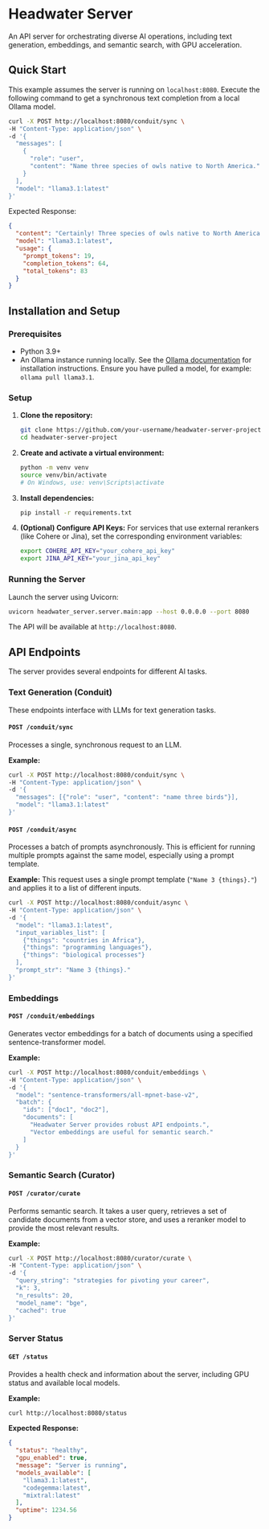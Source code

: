 # Headwater Server

An API server for orchestrating diverse AI operations, including text generation, embeddings, and semantic search, with GPU acceleration.

## Quick Start

This example assumes the server is running on `localhost:8080`. Execute the following command to get a synchronous text completion from a local Ollama model.

```bash
curl -X POST http://localhost:8080/conduit/sync \
-H "Content-Type: application/json" \
-d '{
  "messages": [
    {
      "role": "user",
      "content": "Name three species of owls native to North America."
    }
  ],
  "model": "llama3.1:latest"
}'
```

Expected Response:

```json
{
  "content": "Certainly! Three species of owls native to North America are:\n\n1.  **Great Horned Owl** (*Bubo virginianus*)\n2.  **Snowy Owl** (*Bubo scandiacus*)\n3.  **Barn Owl** (*Tyto alba*)",
  "model": "llama3.1:latest",
  "usage": {
    "prompt_tokens": 19,
    "completion_tokens": 64,
    "total_tokens": 83
  }
}
```

## Installation and Setup

### Prerequisites

-   Python 3.9+
-   An Ollama instance running locally. See the [Ollama documentation](https://ollama.com/) for installation instructions. Ensure you have pulled a model, for example: `ollama pull llama3.1`.

### Setup

1.  **Clone the repository:**
    ```bash
    git clone https://github.com/your-username/headwater-server-project.git
    cd headwater-server-project
    ```

2.  **Create and activate a virtual environment:**
    ```bash
    python -m venv venv
    source venv/bin/activate
    # On Windows, use: venv\Scripts\activate
    ```

3.  **Install dependencies:**
    ```bash
    pip install -r requirements.txt
    ```

4.  **(Optional) Configure API Keys:**
    For services that use external rerankers (like Cohere or Jina), set the corresponding environment variables:
    ```bash
    export COHERE_API_KEY="your_cohere_api_key"
    export JINA_API_KEY="your_jina_api_key"
    ```

### Running the Server

Launch the server using Uvicorn:

```bash
uvicorn headwater_server.server.main:app --host 0.0.0.0 --port 8080
```

The API will be available at `http://localhost:8080`.

## API Endpoints

The server provides several endpoints for different AI tasks.

### Text Generation (Conduit)

These endpoints interface with LLMs for text generation tasks.

#### `POST /conduit/sync`

Processes a single, synchronous request to an LLM.

**Example:**
```bash
curl -X POST http://localhost:8080/conduit/sync \
-H "Content-Type: application/json" \
-d '{
  "messages": [{"role": "user", "content": "name three birds"}],
  "model": "llama3.1:latest"
}'
```

#### `POST /conduit/async`

Processes a batch of prompts asynchronously. This is efficient for running multiple prompts against the same model, especially using a prompt template.

**Example:**
This request uses a single prompt template (`"Name 3 {things}."`) and applies it to a list of different inputs.

```bash
curl -X POST http://localhost:8080/conduit/async \
-H "Content-Type: application/json" \
-d '{
  "model": "llama3.1:latest",
  "input_variables_list": [
    {"things": "countries in Africa"},
    {"things": "programming languages"},
    {"things": "biological processes"}
  ],
  "prompt_str": "Name 3 {things}."
}'
```

### Embeddings

#### `POST /conduit/embeddings`

Generates vector embeddings for a batch of documents using a specified sentence-transformer model.

**Example:**
```bash
curl -X POST http://localhost:8080/conduit/embeddings \
-H "Content-Type: application/json" \
-d '{
  "model": "sentence-transformers/all-mpnet-base-v2",
  "batch": {
    "ids": ["doc1", "doc2"],
    "documents": [
      "Headwater Server provides robust API endpoints.",
      "Vector embeddings are useful for semantic search."
    ]
  }
}'
```

### Semantic Search (Curator)

#### `POST /curator/curate`

Performs semantic search. It takes a user query, retrieves a set of candidate documents from a vector store, and uses a reranker model to provide the most relevant results.

**Example:**
```bash
curl -X POST http://localhost:8080/curator/curate \
-H "Content-Type: application/json" \
-d '{
  "query_string": "strategies for pivoting your career",
  "k": 3,
  "n_results": 20,
  "model_name": "bge",
  "cached": true
}'
```

### Server Status

#### `GET /status`

Provides a health check and information about the server, including GPU status and available local models.

**Example:**
```bash
curl http://localhost:8080/status
```

**Expected Response:**
```json
{
  "status": "healthy",
  "gpu_enabled": true,
  "message": "Server is running",
  "models_available": [
    "llama3.1:latest",
    "codegemma:latest",
    "mixtral:latest"
  ],
  "uptime": 1234.56
}
```
